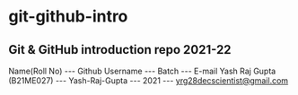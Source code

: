 # git-github-intro
## Git &amp; GitHub introduction repo 2021-22
Name(Roll No) --- Github Username --- Batch --- E-mail
Yash Raj Gupta (B21ME027) --- Yash-Raj-Gupta --- 2021 --- yrg28decscientist@gmail.com